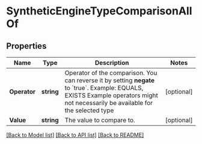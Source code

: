 # SyntheticEngineTypeComparisonAllOf

## Properties

Name | Type | Description | Notes
------------ | ------------- | ------------- | -------------
**Operator** | **string** | Operator of the comparison.   You can reverse it by setting **negate** to &#x60;true&#x60;.   Example: EQUALS, EXISTS   Example operators might not necessarily be available for the selected type | [optional] 
**Value** | **string** | The value to compare to. | [optional] 

[[Back to Model list]](../README.md#documentation-for-models) [[Back to API list]](../README.md#documentation-for-api-endpoints) [[Back to README]](../README.md)


